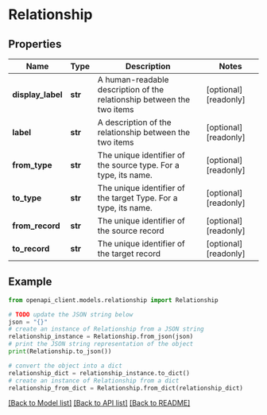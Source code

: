 # Relationship


## Properties

Name | Type | Description | Notes
------------ | ------------- | ------------- | -------------
**display_label** | **str** | A human-readable description of the relationship between the two items | [optional] [readonly] 
**label** | **str** | A description of the relationship between the two items | [optional] [readonly] 
**from_type** | **str** | The unique identifier of the source type. For a type, its name. | [optional] [readonly] 
**to_type** | **str** | The unique identifier of the target Type. For a type, its name. | [optional] [readonly] 
**from_record** | **str** | The unique identifier of the source record | [optional] [readonly] 
**to_record** | **str** | The unique identifier of the target record | [optional] [readonly] 

## Example

```python
from openapi_client.models.relationship import Relationship

# TODO update the JSON string below
json = "{}"
# create an instance of Relationship from a JSON string
relationship_instance = Relationship.from_json(json)
# print the JSON string representation of the object
print(Relationship.to_json())

# convert the object into a dict
relationship_dict = relationship_instance.to_dict()
# create an instance of Relationship from a dict
relationship_from_dict = Relationship.from_dict(relationship_dict)
```
[[Back to Model list]](../README.md#documentation-for-models) [[Back to API list]](../README.md#documentation-for-api-endpoints) [[Back to README]](../README.md)


